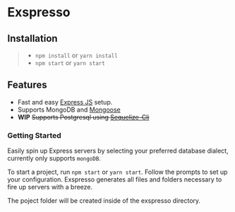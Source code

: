 # Exspresso

## Installation

> - `npm install` or `yarn install`
> - `npm start` or `yarn start`

## Features

- Fast and easy [Express JS](https://github.com/expressjs/express) setup.
- Supports MongoDB and [Mongoose](https://github.com/Automattic/mongoose)
- **WIP** <del>Supports Postgresql using [Sequelize-Cli](https://github.com/sequelize/cli) </del>

### Getting Started

Easily spin up Express servers by selecting your preferred database dialect, currently only supports `mongoDB`.

To start a project, run `npm start` or `yarn start`. Follow the prompts to set up your configuration. Exspresso generates all files and folders necessary to fire up servers with a breeze.

The poject folder will be created inside of the exspresso directory.
